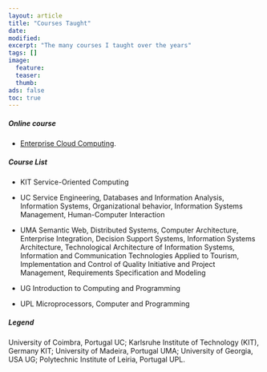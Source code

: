 ```yaml
---
layout: article
title: "Courses Taught"
date:
modified:
excerpt: "The many courses I taught over the years"
tags: []
image:
  feature:
  teaser:
  thumb:
ads: false
toc: true
---
```


##### Online course


+ [Enterprise Cloud Computing](https://github.com/jorge-cardoso/jorge-cardoso.github.io/blob/master/courses/enterprise_cloud_computing.md).


##### Course List

+ <span class="badge warning">KIT</span> Service-Oriented Computing

+ <span class="badge info">UC</span> Service Engineering, Databases and Information Analysis, Information Systems, Organizational behavior, Information Systems Management, Human-Computer Interaction

+ <span class="badge danger">UMA</span> Semantic Web, Distributed Systems, Computer Architecture, Enterprise Integration, Decision Support Systems, Information Systems Architecture, Technological Architecture of Information Systems, Information and Communication Technologies Applied to Tourism, Implementation and Control of Quality Initiative and Project Management, Requirements Specification and Modeling

+ <span class="badge success">UG</span> Introduction to Computing and Programming

+ <span class="badge">UPL</span> Microprocessors,  Computer and Programming

##### Legend
University of Coimbra, Portugal <span class="badge info">UC</span>;
Karlsruhe Institute of Technology (KIT), Germany <span class="badge warning">KIT</span>;
University of Madeira, Portugal <span class="badge danger">UMA</span>;
University of Georgia, USA <span class="badge success">UG</span>;
Polytechnic Institute of Leiria, Portugal <span class="badge">UPL</span>.
